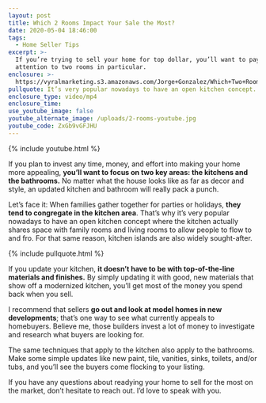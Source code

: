 ```yaml
---
layout: post
title: Which 2 Rooms Impact Your Sale the Most?
date: 2020-05-04 18:46:00
tags:
  - Home Seller Tips
excerpt: >-
  If you’re trying to sell your home for top dollar, you’ll want to pay
  attention to two rooms in particular.
enclosure: >-
  https://vyralmarketing.s3.amazonaws.com/Jorge+Gonzalez/Which+Two+Rooms+Impact+Your+Sale+the+Most_.mp4
pullquote: It’s very popular nowadays to have an open kitchen concept.
enclosure_type: video/mp4
enclosure_time:
use_youtube_image: false
youtube_alternate_image: /uploads/2-rooms-youtube.jpg
youtube_code: ZxGb9vGFJHU
---
```


{% include youtube.html %}

If you plan to invest any time, money, and effort into making your home more appealing, **you’ll want to focus on two key areas: the kitchens and the bathrooms.** No matter what the house looks like as far as decor and style, an updated kitchen and bathroom will really pack a punch.

Let’s face it: When families gather together for parties or holidays, **they tend to congregate in the kitchen area**. That’s why it’s very popular nowadays to have an open kitchen concept where the kitchen actually shares space with family rooms and living rooms to allow people to flow to and fro. For that same reason, kitchen islands are also widely sought-after.

{% include pullquote.html %}

If you update your kitchen, **it doesn’t have to be with top-of-the-line materials and finishes.** By simply updating it with good, new materials that show off a modernized kitchen, you’ll get most of the money you spend back when you sell.

I recommend that sellers **go out and look at model homes in new developments**; that’s one way to see what currently appeals to homebuyers. Believe me, those builders invest a lot of money to investigate and research what buyers are looking for.

The same techniques that apply to the kitchen also apply to the bathrooms. Make some simple updates like new paint, tile, vanities, sinks, toilets, and/or tubs, and you’ll see the buyers come flocking to your listing.

If you have any questions about readying your home to sell for the most on the market, don’t hesitate to reach out. I’d love to speak with you.